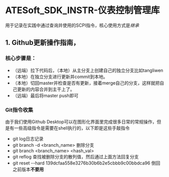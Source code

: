 # ATESoft_SDK_INSTR-仪表控制管理库
用于记录在实践中通过查询并使用的SCPI指令，核心使用方式是*继承*

## 1. Github更新操作指南，
### 核心步骤是：
- （远端）拉下代码后，（本地）从主分支上创建自己的独立分支比如tangliwen
- （本地）在独立分支进行更新并commit到本地。
- （本地）切回master并检查是否有更新，接着merge自己的分支，这样就把自己更新的内容合并到主干上了。
- （远端）最后将master push即可
### Git指令收集
由于我们使用Github Desktop可以在图形化界面里完成很多日常的常规操作，但是有一些高级指令是需要在shell执行的，以下即是这些手敲指令
- git log日志记录
- git branch -d <branch_name> 删除分支
- git branch <branch_name> <hash_val>
- git reflog 查找被删除分支的散列值，然后通过上面方法回复分支
- git reset --hard 139dcfaa558e3276b30b6b2e5cbbb9c00bbdca96 倒回之前版本**不要用**
